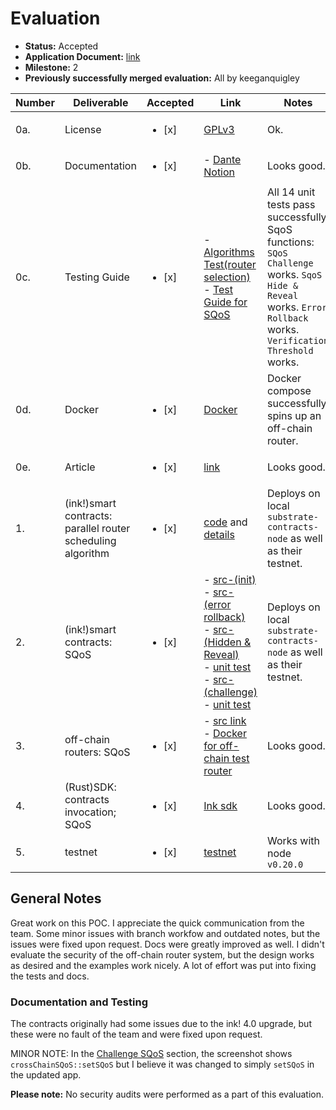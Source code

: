 # Evaluation

- **Status:** Accepted
- **Application Document:** [link](https://github.com/w3f/Grants-Program/blob/master/applications/Dante_Network.md)
- **Milestone:** 2
- **Previously successfully merged evaluation:** All by keeganquigley

| Number | Deliverable | Accepted |     Link      | Notes |
| ------------- | ------------- | ------------- |------------- | ------------- |
| 0a. | License | <ul><li>[x] </li></ul> | [GPLv3](https://github.com/dantenetwork/protocol-stack-for-ink/blob/feature-evaluation/LICENSE) | Ok.  |
| 0b. | Documentation | <ul><li>[x] </li></ul> | - [Dante Notion](https://dantenetwork.notion.site/Dante-Network-37b3fb6b70a845ecb4f6bc9d0f23229b) | Looks good. |
| 0c. | Testing Guide | <ul><li>[x] </li></ul> | - [Algorithms Test(router selection)](https://github.com/dantenetwork/protocol-stack-for-ink/tree/main/contracts/algorithm#router-selection) <br> - [Test Guide for SQoS](https://github.com/dantenetwork/protocol-stack-for-ink/tree/feature-sqos/test) | All 14 unit tests pass successfully. SqoS functions: `SQoS Challenge` works. `SqoS Hide & Reveal` works. `Error Rollback` works. `Verification Threshold` works.  |
| 0d. | Docker | <ul><li>[x] </li></ul> | [Docker](https://github.com/dantenetwork/ink-test-router) | Docker compose successfully spins up an off-chain router. |
| 0e. | Article | <ul><li>[x] </li></ul> | [link](https://dantenetwork.medium.com/the-first-version-of-dante-protocol-in-substrate-ink-tech-stack-granted-by-web3-foundation-f7033e66113c) | Looks good. |
| 1. | (ink!)smart contracts: parallel router scheduling algorithm | <ul><li>[x] </li></ul> | [code](https://github.com/dantenetwork/protocol-stack-for-ink/blob/c46af9610cd06b672226967f85d4c10351f787d0/contracts/cross-chain/lib.rs#L657) and [details](https://github.com/dantenetwork/protocol-stack-for-ink/tree/main/contracts/algorithm#router-selection) | Deploys on local `substrate-contracts-node` as well as their testnet. |
| 2. | (ink!)smart contracts: SQoS | <ul><li>[x] </li></ul> | - [src-(init)](https://github.com/dantenetwork/protocol-stack-for-ink/blob/984879ac3d80ce6824604b321887b6a2759f3e73/contracts/cross-chain/lib.rs#L187) <br> - [src-(error rollback)](https://github.com/dantenetwork/protocol-stack-for-ink/blob/984879ac3d80ce6824604b321887b6a2759f3e73/contracts/cross-chain/lib.rs#L523) <br> - [src-(Hidden & Reveal)](https://github.com/dantenetwork/protocol-stack-for-ink/blob/984879ac3d80ce6824604b321887b6a2759f3e73/contracts/cross-chain/lib.rs#L1321) <br> - [unit test](https://github.com/dantenetwork/protocol-stack-for-ink/blob/984879ac3d80ce6824604b321887b6a2759f3e73/contracts/cross-chain/lib.rs#L2045) <br> - [src-(challenge)](https://github.com/dantenetwork/protocol-stack-for-ink/blob/984879ac3d80ce6824604b321887b6a2759f3e73/contracts/cross-chain/lib.rs#L1369) <br> - [unit test](https://github.com/dantenetwork/protocol-stack-for-ink/blob/984879ac3d80ce6824604b321887b6a2759f3e73/contracts/cross-chain/lib.rs#L1984) | Deploys on local `substrate-contracts-node` as well as their testnet. |  
| 3. | off-chain routers: SQoS | <ul><li>[x] </li></ul> | - [src link](https://github.com/dantenetwork/protocol-stack-for-ink/tree/green-leaf/leaf) <br> - [Docker for off-chain test router](https://github.com/dantenetwork/ink-test-router) | Looks good. |
| 4. | (Rust)SDK: contracts invocation; SQoS | <ul><li>[x] </li></ul> | [Ink sdk](https://github.com/dantenetwork/ink-sdk/tree/feature-sqos) | Looks good. |
| 5. | testnet | <ul><li>[x] </li></ul> | [testnet](https://github.com/dantenetwork/testnet) | Works with node `v0.20.0` |

## General Notes

Great work on this POC. I appreciate the quick communication from the team. Some minor issues with branch workfow and outdated notes, but the issues were fixed upon request. Docs were greatly improved as well. I didn't evaluate the security of the off-chain router system, but the design works as desired and the examples work nicely. A lot of effort was put into fixing the tests and docs.

### Documentation and Testing

The contracts originally had some issues due to the ink! 4.0 upgrade, but these were no fault of the team and were fixed upon request.

MINOR NOTE: In the [Challenge SQoS](https://github.com/dantenetwork/protocol-stack-for-ink/blob/feature-sqos/test/item-challenge.md) section, the screenshot shows `crossChainSQoS::setSQoS` but I believe it was changed to simply `setSQoS` in the updated app. 

**Please note:** No security audits were performed as a part of this evaluation.
